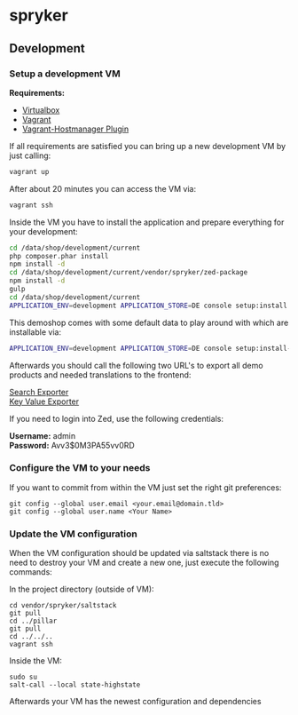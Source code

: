 spryker
=======

## Development

### Setup a development VM

__Requirements:__

* [Virtualbox](https://www.virtualbox.org/wiki/Downloads)
* [Vagrant](https://www.vagrantup.com/downloads.html)
* [Vagrant-Hostmanager Plugin](https://github.com/smdahlen/vagrant-hostmanager)

If all requirements are satisfied you can bring up a new development VM by just calling:

```bash
vagrant up
```

After about 20 minutes you can access the VM via:

```bash
vagrant ssh
```

Inside the VM you have to install the application and prepare everything for your development:

```bash
cd /data/shop/development/current
php composer.phar install
npm install -d
cd /data/shop/development/current/vendor/spryker/zed-package
npm install -d
gulp
cd /data/shop/development/current
APPLICATION_ENV=development APPLICATION_STORE=DE console setup:install
```

This demoshop comes with some default data to play around with which are installable via:

```bash
APPLICATION_ENV=development APPLICATION_STORE=DE console setup:install-demo-data
```
Afterwards you should call the following two URL's to export all demo products and needed translations to the frontend:

[Search Exporter](http://zed.de.spryker.dev/frontend-exporter/cronjob/export-search?verbose=true)  
[Key Value Exporter](http://zed.de.spryker.dev/frontend-exporter/cronjob/export-key-value?verbose=true)

If you need to login into Zed, use the following credentials:

**Username:** admin  
**Password:** Avv3$0M3PA55vv0RD


### Configure the VM to your needs

If you want to commit from within the VM just set the right git preferences:

```
git config --global user.email <your.email@domain.tld> 
git config --global user.name <Your Name>
```

### Update the VM configuration

When the VM configuration should be updated via saltstack there is no need to destroy your VM and create a new one, just execute the following commands:

In the project directory (outside of VM):
```
cd vendor/spryker/saltstack
git pull
cd ../pillar
git pull
cd ../../..
vagrant ssh
```

Inside the VM:
```
sudo su
salt-call --local state-highstate
```

Afterwards your VM has the newest configuration and dependencies